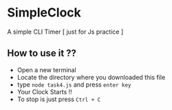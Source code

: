 # SimpleClock
A simple CLI Timer [ just for Js practice ]

## How to use it ?? 
  * Open a new terminal
  * Locate the directory where you downloaded this file
  * type  `node task4.js` and press `enter key`
  * Your Clock Starts !!
  * To stop is just press `Ctrl + C` 
